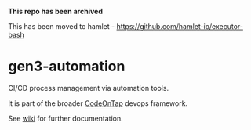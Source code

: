 **This repo has been archived** 

This has been moved to hamlet - https://github.com/hamlet-io/executor-bash 

# gen3-automation
CI/CD process management via automation tools.

It is part of the broader [CodeOnTap](http://codeontap.io) devops framework.

See [wiki](https://github.com/codeontap/gen3-automation/wiki) for further documentation.
